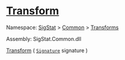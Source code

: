 # [Transform](./Resize-100663714.md)

Namespace: [SigStat]() > [Common](./../../README.md) > [Transforms](./../README.md)

Assembly: SigStat.Common.dll

[Transform](./Resize-100663714.md) ( [`Signature`](./../../Signature.md) signature )	

